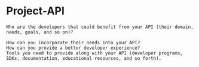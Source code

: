 # Project-API


    Who are the developers that could benefit from your API (their domain, needs, goals, and so on)?
      
    How can you incorporate their needs into your API?
    How can you provide a better developer experience?
    Tools you need to provide along with your API (developer programs, SDKs, documentation, educational resources, and so forth).
